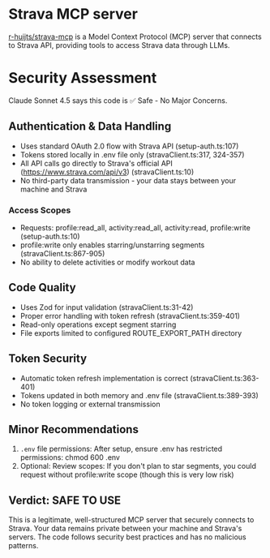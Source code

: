 # Strava MCP server

[r-huijts/strava-mcp](https://github.com/r-huijts/strava-mcp) is a Model Context Protocol (MCP) server that connects to Strava API, providing tools to access Strava data through LLMs.

# Security Assessment

Claude Sonnet 4.5 says this code is ✅ Safe - No Major Concerns.

## Authentication & Data Handling

  - Uses standard OAuth 2.0 flow with Strava API (setup-auth.ts:107)
  - Tokens stored locally in .env file only (stravaClient.ts:317, 324-357)
  - All API calls go directly to Strava's official API (https://www.strava.com/api/v3) (stravaClient.ts:10)
  - No third-party data transmission - your data stays between your machine and Strava

### Access Scopes

  - Requests: profile:read_all, activity:read_all, activity:read, profile:write (setup-auth.ts:10)
  - profile:write only enables starring/unstarring segments (stravaClient.ts:867-905)
  - No ability to delete activities or modify workout data

##  Code Quality

  - Uses Zod for input validation (stravaClient.ts:31-42)
  - Proper error handling with token refresh (stravaClient.ts:359-401)
  - Read-only operations except segment starring
  - File exports limited to configured ROUTE_EXPORT_PATH directory

##  Token Security

  - Automatic token refresh implementation is correct (stravaClient.ts:363-401)
  - Tokens updated in both memory and .env file (stravaClient.ts:389-393)
  - No token logging or external transmission

##  Minor Recommendations

  1. `.env` file permissions: After setup, ensure .env has restricted permissions:
    chmod 600 .env
  2. Optional: Review scopes: If you don't plan to star segments, you could request without profile:write scope (though this is very low risk)

##  Verdict: SAFE TO USE

This is a legitimate, well-structured MCP server that securely connects to Strava. Your data remains private between your machine and Strava's servers. The code follows security best practices and has no malicious patterns.
